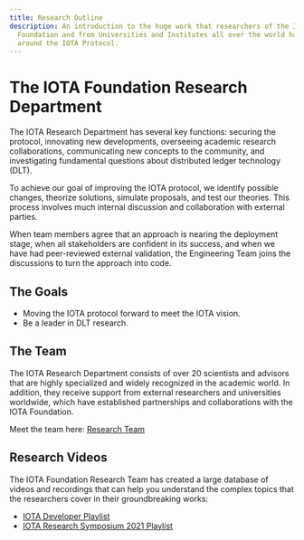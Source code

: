 ```yaml
---
title: Research Outline
description: An introduction to the huge work that researchers of the IOTA
  Foundation and from Universities and Institutes all over the world have done
  around the IOTA Protocol.
---
```


# The IOTA Foundation Research Department

The IOTA Research Department has several key functions: securing the protocol, innovating new developments, overseeing academic research collaborations, communicating new concepts to the community, and investigating fundamental questions about distributed ledger technology (DLT).

To achieve our goal of improving the IOTA protocol, we identify possible changes, theorize solutions, simulate proposals, and test our theories. This process involves much internal discussion and collaboration with external parties.

When team members agree that an approach is nearing the deployment stage, when all stakeholders are confident in its success, and when we have had peer-reviewed external validation, the Engineering Team joins the discussions to turn the approach into code.

## The Goals

- Moving the IOTA protocol forward to meet the IOTA vision.
- Be a leader in DLT research.

## The Team

The IOTA Research Department consists of over 20 scientists and advisors that are highly specialized and widely recognized in the academic world. In addition, they receive support from external researchers and universities worldwide, which have established partnerships and collaborations with the IOTA Foundation.

Meet the team here: [Research Team](https://www.iota.org/foundation/researcher-profiles)

## Research Videos

The IOTA Foundation Research Team has created a large database of videos and recordings that can help you understand the complex topics that the researchers cover in their groundbreaking works:

- [IOTA Developer Playlist](https://www.youtube.com/playlist?list=PLMbc46iGTB_TIkwgBrAMSi4NbjPKkxrr4)
- [IOTA Research Symposium 2021 Playlist](https://www.youtube.com/playlist?list=PLMbc46iGTB_Q7KAFXnQTFOn5keU2yDOXU)

